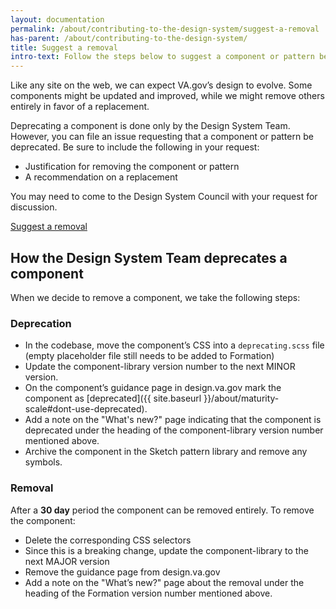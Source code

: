 ```yaml
---
layout: documentation
permalink: /about/contributing-to-the-design-system/suggest-a-removal
has-parent: /about/contributing-to-the-design-system/
title: Suggest a removal
intro-text: Follow the steps below to suggest a component or pattern be deprecated in the design system
---
```


Like any site on the web, we can expect VA.gov’s design to evolve. Some components might be updated and improved, while we might remove others entirely in favor of a replacement.

Deprecating a component is done only by the Design System Team. However, you can file an issue requesting that a component or pattern be deprecated. Be sure to include the following in your request:

* Justification for removing the component or pattern
* A recommendation on a replacement

You may need to come to the Design System Council with your request for discussion.

<a class="vads-c-action-link--blue" href="{{ site.request_removal_link }}">Suggest a removal</a> 

## How the Design System Team deprecates a component

When we decide to remove a component, we take the following steps:

### Deprecation

- In the codebase, move the component’s CSS into a `deprecating.scss` file (empty placeholder file still needs to be added to Formation)
- Update the component-library version number to the next MINOR version.
- On the component’s guidance page in design.va.gov mark the component as [deprecated]({{ site.baseurl }}/about/maturity-scale#dont-use-deprecated).
- Add a note on the "What's new?" page indicating that the component is deprecated under the heading of the component-library version number mentioned above.
- Archive the component in the Sketch pattern library and remove any symbols.

### Removal

After a **30 day** period the component can be removed entirely. To remove the component:

- Delete the corresponding CSS selectors
- Since this is a breaking change, update the component-library to the next MAJOR version
- Remove the guidance page from design.va.gov
- Add a note on the "What’s new?" page about the removal under the heading of the Formation version number mentioned above.